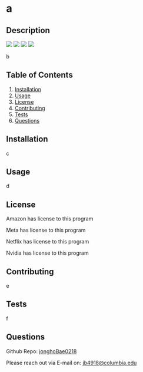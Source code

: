 # a

## Description
 <a href = "https://www.amazon.com" alt="Contributors">
<img src= https://img.shields.io/badge/Amazon-8A2BE2 /></a>
 <a href = "https://www.google.com" alt="Contributors">
<img src= https://img.shields.io/badge/Meta-8A2BE2 /></a>
 <a href = "https://meta.com" alt="Contributors">
<img src= https://img.shields.io/badge/Netflix-8A2BE2 /></a>
 <a href = "https://nvidia.com" alt="Contributors">
<img src= https://img.shields.io/badge/Nvidia-8A2BE2 /></a>

 b

## Table of Contents
1. [Installation](#installation)
2. [Usage](#usage)
3. [License](#license)
4. [Contributing](#contributing)
5. [Tests](#tests)
6. [Questions](#questions)


## Installation

c


## Usage

d


## License 
Amazon has license to this program

Meta has license to this program

Netflix has license to this program

Nvidia has license to this program


## Contributing

e


## Tests

f


## Questions
Github Repo: [jonghoBae0218](https://github.com/jonghoBae0218)

Please reach out via E-mail on: jb4918@columbia.edu 
